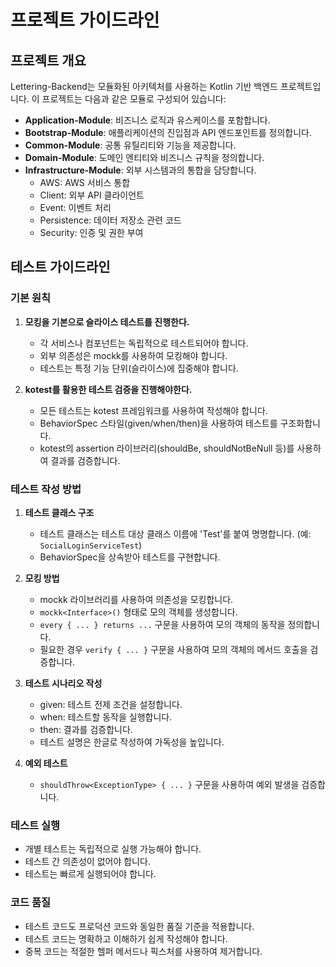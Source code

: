 # 프로젝트 가이드라인

## 프로젝트 개요
Lettering-Backend는 모듈화된 아키텍처를 사용하는 Kotlin 기반 백엔드 프로젝트입니다. 이 프로젝트는 다음과 같은 모듈로 구성되어 있습니다:

* **Application-Module**: 비즈니스 로직과 유스케이스를 포함합니다.
* **Bootstrap-Module**: 애플리케이션의 진입점과 API 엔드포인트를 정의합니다.
* **Common-Module**: 공통 유틸리티와 기능을 제공합니다.
* **Domain-Module**: 도메인 엔티티와 비즈니스 규칙을 정의합니다.
* **Infrastructure-Module**: 외부 시스템과의 통합을 담당합니다.
  * AWS: AWS 서비스 통합
  * Client: 외부 API 클라이언트
  * Event: 이벤트 처리
  * Persistence: 데이터 저장소 관련 코드
  * Security: 인증 및 권한 부여

## 테스트 가이드라인

### 기본 원칙
1. **모킹을 기본으로 슬라이스 테스트를 진행한다.**
   * 각 서비스나 컴포넌트는 독립적으로 테스트되어야 합니다.
   * 외부 의존성은 mockk를 사용하여 모킹해야 합니다.
   * 테스트는 특정 기능 단위(슬라이스)에 집중해야 합니다.

2. **kotest를 활용한 테스트 검증을 진행해야한다.**
   * 모든 테스트는 kotest 프레임워크를 사용하여 작성해야 합니다.
   * BehaviorSpec 스타일(given/when/then)을 사용하여 테스트를 구조화합니다.
   * kotest의 assertion 라이브러리(shouldBe, shouldNotBeNull 등)를 사용하여 결과를 검증합니다.

### 테스트 작성 방법
1. **테스트 클래스 구조**
   * 테스트 클래스는 테스트 대상 클래스 이름에 'Test'를 붙여 명명합니다. (예: `SocialLoginServiceTest`)
   * BehaviorSpec을 상속받아 테스트를 구현합니다.

2. **모킹 방법**
   * mockk 라이브러리를 사용하여 의존성을 모킹합니다.
   * `mockk<Interface>()` 형태로 모의 객체를 생성합니다.
   * `every { ... } returns ...` 구문을 사용하여 모의 객체의 동작을 정의합니다.
   * 필요한 경우 `verify { ... }` 구문을 사용하여 모의 객체의 메서드 호출을 검증합니다.

3. **테스트 시나리오 작성**
   * given: 테스트 전제 조건을 설정합니다.
   * when: 테스트할 동작을 실행합니다.
   * then: 결과를 검증합니다.
   * 테스트 설명은 한글로 작성하여 가독성을 높입니다.

4. **예외 테스트**
   * `shouldThrow<ExceptionType> { ... }` 구문을 사용하여 예외 발생을 검증합니다.

### 테스트 실행
* 개별 테스트는 독립적으로 실행 가능해야 합니다.
* 테스트 간 의존성이 없어야 합니다.
* 테스트는 빠르게 실행되어야 합니다.

### 코드 품질
* 테스트 코드도 프로덕션 코드와 동일한 품질 기준을 적용합니다.
* 테스트 코드는 명확하고 이해하기 쉽게 작성해야 합니다.
* 중복 코드는 적절한 헬퍼 메서드나 픽스처를 사용하여 제거합니다.

